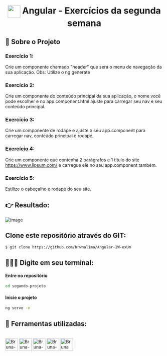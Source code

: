 <h1 align="center"> <img width="40px" src="https://user-images.githubusercontent.com/112510971/223874201-427b7405-4ab0-4cfd-9b45-f3504d9f4df0.png" align="top" target="_blank"> Angular - Exercícios da segunda semana </h1>

## 📌 Sobre o Projeto

### Exercício 1:

Crie um componente chamado "header" que será o menu de navegação da sua aplicação. Obs: Utilize o ng generate

### Exercício 2:

Crie um componente do conteúdo principal da sua aplicação, o nome você pode escolher e no app.component.html ajuste para carregar seu nav e seu conteúdo principal.

### Exercício 3:

Crie um componente de rodapé e ajuste o seu app.component para carregar nav, conteúdo principal e rodapé.

### Exercício 4:

Crie um componente que contenha 2 parágrafos e 1 título do site https://www.lipsum.com/ e carregue ele no seu app.component também.

### Exercício 5:

Estilize o cabeçalho e rodapé do seu site.

## :point_right: Resultado:

![image](https://user-images.githubusercontent.com/112510971/225499025-da3a3ed4-2ff8-4dc8-9912-91630caaeede.png)


## Clone este repositório através do GIT:

```sh
$ git clone https://github.com/brwnalima/Angular-2W-exUm
```

## 👩🏾‍💻 Digite em seu terminal:

#### Entre no repositório

```sh
cd segundo-projeto
```

#### Inicie o projeto

```sh
ng serve -o
```

## 📌 Ferramentas utilizadas:

<div style="display: inline_block" align = "left"><br>

  <img align="center" alt="Bruna-Angular" height="40" width="40" src="https://angular.io/assets/images/logos/angularjs/AngularJS-Shield.svg" />
  <img align="center" alt="Bruna-GitHub" height="40" width="40" src="https://cdn-icons-png.flaticon.com/512/25/25231.png" />
  <img align="center" alt="Bruna-HTML" height="40" width="40" src="https://cdn-icons-png.flaticon.com/512/1532/1532556.png" />
  <img align="center" alt="Bruna-CSS" height="40" width="40" src="https://cdn-icons-png.flaticon.com/512/732/732190.png" />
  <img align="center" alt="Bruna VsCode " height="40" width="40" src="https://cdn.icon-icons.com/icons2/2107/PNG/512/file_type_vscode_icon_130084.png" />

  </div>

